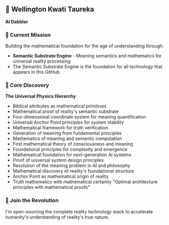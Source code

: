 ## 🌟 Wellington Kwati Taureka
**AI Dabbler**

### 🚀 Current Mission
Building the mathematical foundation for the age of understanding through:
- **Semantic Substrate Engine** - Meaning semantics and mathematics for universal reality processing
- The Semantic Substrate Engine is the foundation for all technology that appears in this GitHub

### 🔬 Core Discovery
**The Universal Physics Hierarchy**
- Biblical attributes as mathematical primitives
- Mathematical proof of reality's semantic substrate
- Four-dimensional coordinate system for meaning quantification
- Universal Anchor Point principles for system stability
- Mathematical framework for truth verification
- Generation of meaning from fundamental principles
- Mathematics of meaning and semantic computation
- First mathematical theory of consciousness and meaning
- Foundational principles for complexity and emergence
- Mathematical foundation for next-generation AI systems
- Proof of universal system design principles
- Resolution of the meaning problem in AI and philosophy
- Mathematical discovery of reality's foundational structure
- Anchor Point as mathematical origin of reality
- Truth mathematics with mathematical certainty
        "Optimal architecture principles with mathematical proofs"

### 💫 Join the Revolution
I'm open-sourcing the complete reality technology stack to accelerate humanity's understanding of reality's true nature.
